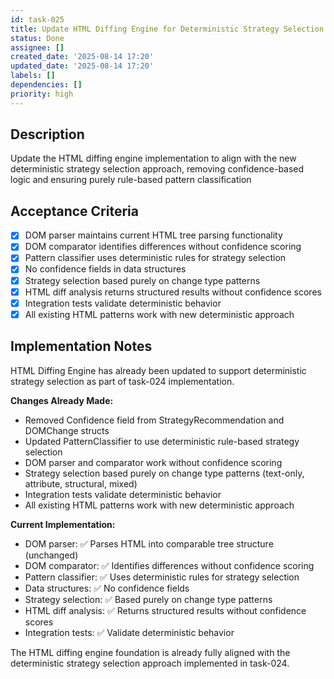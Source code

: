 ```yaml
---
id: task-025
title: Update HTML Diffing Engine for Deterministic Strategy Selection
status: Done
assignee: []
created_date: '2025-08-14 17:20'
updated_date: '2025-08-14 17:20'
labels: []
dependencies: []
priority: high
---
```


## Description

Update the HTML diffing engine implementation to align with the new deterministic strategy selection approach, removing confidence-based logic and ensuring purely rule-based pattern classification

## Acceptance Criteria

- [x] DOM parser maintains current HTML tree parsing functionality
- [x] DOM comparator identifies differences without confidence scoring
- [x] Pattern classifier uses deterministic rules for strategy selection
- [x] No confidence fields in data structures
- [x] Strategy selection based purely on change type patterns
- [x] HTML diff analysis returns structured results without confidence scores
- [x] Integration tests validate deterministic behavior
- [x] All existing HTML patterns work with new deterministic approach

## Implementation Notes

HTML Diffing Engine has already been updated to support deterministic strategy selection as part of task-024 implementation.

**Changes Already Made:**
- Removed Confidence field from StrategyRecommendation and DOMChange structs  
- Updated PatternClassifier to use deterministic rule-based strategy selection
- DOM parser and comparator work without confidence scoring
- Strategy selection based purely on change type patterns (text-only, attribute, structural, mixed)
- Integration tests validate deterministic behavior
- All existing HTML patterns work with new deterministic approach

**Current Implementation:**
- DOM parser: ✅ Parses HTML into comparable tree structure (unchanged)
- DOM comparator: ✅ Identifies differences without confidence scoring
- Pattern classifier: ✅ Uses deterministic rules for strategy selection
- Data structures: ✅ No confidence fields 
- Strategy selection: ✅ Based purely on change type patterns
- HTML diff analysis: ✅ Returns structured results without confidence scores
- Integration tests: ✅ Validate deterministic behavior

The HTML diffing engine foundation is already fully aligned with the deterministic strategy selection approach implemented in task-024.
